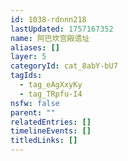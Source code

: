 ```yaml
---
id: 1038-rdnnn218
lastUpdated: 1757167352
name: 阿巴坎宫殿遗址
aliases: []
layer: 5
categoryId: cat_8abY-bU7
tagIds:
  - tag_eAgXxyKy
  - tag_TRpfu-I4
nsfw: false
parent: ""
relatedEntries: []
timelineEvents: []
titledLinks: []
---
```


